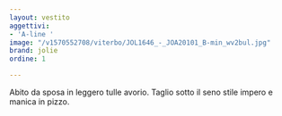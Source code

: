 ```yaml
---
layout: vestito
aggettivi:
- 'A-line '
image: "/v1570552708/viterbo/JOL1646_-_JOA20101_B-min_wv2bul.jpg"
brand: jolie
ordine: 1

---
```

Abito da sposa in leggero tulle avorio. Taglio sotto il seno stile impero e manica in pizzo.